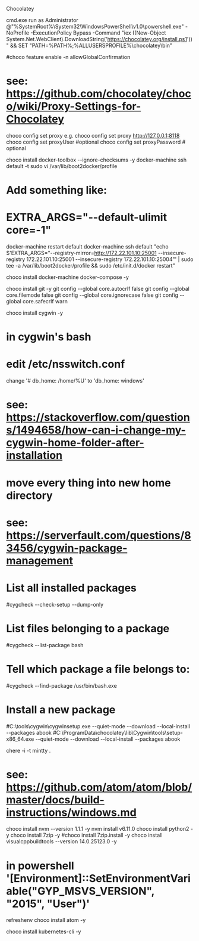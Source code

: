 Chocolatey

cmd.exe run as Administrator
@"%SystemRoot%\System32\WindowsPowerShell\v1.0\powershell.exe" -NoProfile -ExecutionPolicy Bypass -Command "iex ((New-Object System.Net.WebClient).DownloadString('https://chocolatey.org/install.ps1'))" && SET "PATH=%PATH%;%ALLUSERSPROFILE%\chocolatey\bin"

#choco feature enable -n allowGlobalConfirmation

# see: https://github.com/chocolatey/choco/wiki/Proxy-Settings-for-Chocolatey
choco config set proxy <locationandport>
e.g. choco config set proxy http://127.0.0.1:8118
choco config set proxyUser <username> #optional
choco config set proxyPassword <passwordThatGetsEncryptedInFile> # optional

choco install docker-toolbox --ignore-checksums -y
docker-machine ssh default -t sudo vi /var/lib/boot2docker/profile
# Add something like:
#     EXTRA_ARGS="--default-ulimit core=-1"
docker-machine restart default
docker-machine ssh default "echo $'EXTRA_ARGS=\"--registry-mirror=http://172.22.101.10:25001 --insecure-registry 172.22.101.10:25001 --insecure-registry 172.22.101.10:25004\"' | sudo tee -a /var/lib/boot2docker/profile && sudo /etc/init.d/docker restart"

choco install docker-machine docker-compose -y

choco install git -y
git config --global core.autocrlf false
git config --global core.filemode false
git config --global core.ignorecase false
git config --global core.safecrlf warn

choco install cygwin -y

# in cygwin's bash
# edit /etc/nsswitch.conf
change '# db_home:  /home/%U' to 'db_home:  windows'
# see: https://stackoverflow.com/questions/1494658/how-can-i-change-my-cygwin-home-folder-after-installation
# move every thing into new home directory

# see: https://serverfault.com/questions/83456/cygwin-package-management
# List all installed packages
#cygcheck --check-setup --dump-only
# List files belonging to a package
#cygcheck --list-package bash
# Tell which package a file belongs to:
#cygcheck --find-package /usr/bin/bash.exe
# Install a new package
#C:\tools\cygwin\cygwinsetup.exe --quiet-mode --download --local-install --packages abook
#C:\ProgramData\chocolatey\lib\Cygwin\tools\setup-x86_64.exe --quiet-mode --download --local-install --packages abook

chere -i -t mintty .

# see: https://github.com/atom/atom/blob/master/docs/build-instructions/windows.md
choco install nvm --version 1.1.1 -y
nvm install v6.11.0
choco install python2 -y
choco install 7zip -y
#choco install 7zip.install -y
choco install visualcppbuildtools --version 14.0.25123.0 -y
# in powershell '[Environment]::SetEnvironmentVariable("GYP_MSVS_VERSION", "2015", "User")'
refreshenv
choco install atom -y

choco install kubernetes-cli -y

